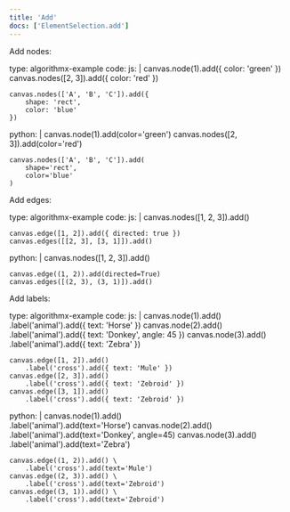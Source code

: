 ```yaml
---
title: 'Add'
docs: ['ElementSelection.add']
---
```


Add nodes:

<data type='yaml'>
type: algorithmx-example
code:
  js: |
    canvas.node(1).add({ color: 'green' })
    canvas.nodes([2, 3]).add({ color: 'red' })
    
    canvas.nodes(['A', 'B', 'C']).add({
        shape: 'rect',
        color: 'blue'
    })
  python: |
    canvas.node(1).add(color='green')
    canvas.nodes([2, 3]).add(color='red')
    
    canvas.nodes(['A', 'B', 'C']).add(
        shape='rect',
        color='blue'
    )
</data>

Add edges:

<data type='yaml'>
type: algorithmx-example
code:
  js: |
    canvas.nodes([1, 2, 3]).add()
    
    canvas.edge([1, 2]).add({ directed: true })
    canvas.edges([[2, 3], [3, 1]]).add()
  python: |
    canvas.nodes([1, 2, 3]).add()
    
    canvas.edge((1, 2)).add(directed=True)
    canvas.edges([(2, 3), (3, 1)]).add()
</data>

Add labels:

<data type='yaml'>
type: algorithmx-example
code:
  js: |
    canvas.node(1).add()
        .label('animal').add({ text: 'Horse' })
    canvas.node(2).add()
        .label('animal').add({ text: 'Donkey', angle: 45 })
    canvas.node(3).add()
        .label('animal').add({ text: 'Zebra' })
    
    canvas.edge([1, 2]).add()
        .label('cross').add({ text: 'Mule' })
    canvas.edge([2, 3]).add()
        .label('cross').add({ text: 'Zebroid' })
    canvas.edge([3, 1]).add()
        .label('cross').add({ text: 'Zebroid' })
  python: |
    canvas.node(1).add() \
        .label('animal').add(text='Horse')
    canvas.node(2).add() \
        .label('animal').add(text='Donkey', angle=45)
    canvas.node(3).add() \
        .label('animal').add(text='Zebra')
    
    canvas.edge((1, 2)).add() \
        .label('cross').add(text='Mule')
    canvas.edge((2, 3)).add() \
        .label('cross').add(text='Zebroid')
    canvas.edge((3, 1)).add() \
        .label('cross').add(text='Zebroid')
</data>
